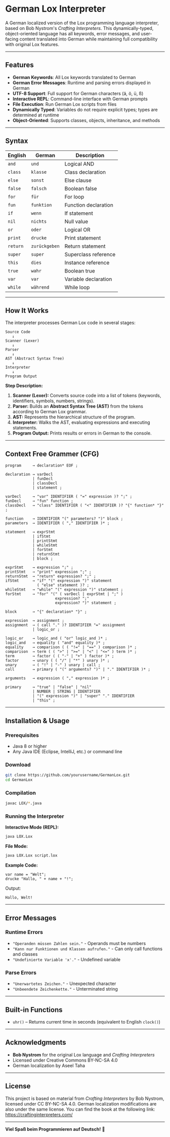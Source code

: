 # German Lox Interpreter

A German localized version of the Lox programming language interpreter, based on Bob Nystrom's *Crafting Interpreters*. This dynamically-typed, object-oriented language has all keywords, error messages, and user-facing content translated into German while maintaining full compatibility with original Lox features.

---

## Features

* **German Keywords**: All Lox keywords translated to German
* **German Error Messages**: Runtime and parsing errors displayed in German
* **UTF-8 Support**: Full support for German characters (ä, ö, ü, ß)
* **Interactive REPL**: Command-line interface with German prompts
* **File Execution**: Run German Lox scripts from files
* **Dynamically Typed**: Variables do not require explicit types; types are determined at runtime
* **Object-Oriented**: Supports classes, objects, inheritance, and methods

---

## Syntax

| English  | German        | Description          |
| -------- | ------------- | -------------------- |
| `and`    | `und`         | Logical AND          |
| `class`  | `klasse`      | Class declaration    |
| `else`   | `sonst`       | Else clause          |
| `false`  | `falsch`      | Boolean false        |
| `for`    | `für`         | For loop             |
| `fun`    | `funktion`    | Function declaration |
| `if`     | `wenn`        | If statement         |
| `nil`    | `nichts`      | Null value           |
| `or`     | `oder`        | Logical OR           |
| `print`  | `drucke`      | Print statement      |
| `return` | `zurückgeben` | Return statement     |
| `super`  | `super`       | Superclass reference |
| `this`   | `dies`        | Instance reference   |
| `true`   | `wahr`        | Boolean true         |
| `var`    | `var`         | Variable declaration |
| `while`  | `während`     | While loop           |

---

## How It Works

The interpreter processes German Lox code in several stages:

```
Source Code
   ↓
Scanner (Lexer)
   ↓
Parser
   ↓
AST (Abstract Syntax Tree)
   ↓
Interpreter
   ↓
Program Output
```

**Step Description:**

1. **Scanner (Lexer):** Converts source code into a list of tokens (keywords, identifiers, symbols, numbers, strings).
2. **Parser:** Builds an **Abstract Syntax Tree (AST)** from the tokens according to German Lox grammar.
3. **AST:** Represents the hierarchical structure of the program.
4. **Interpreter:** Walks the AST, evaluating expressions and executing statements.
5. **Program Output:** Prints results or errors in German to the console.

---

## Context Free Grammer (CFG)

```
program     → declaration* EOF ;

declaration → varDecl
            | funDecl
            | classDecl
            | statement ;

varDecl     → "var" IDENTIFIER ( "=" expression )? ";" ;
funDecl     → "fun" function ;
classDecl   → "class" IDENTIFIER ( "<" IDENTIFIER )? "{" function* "}" ;

function    → IDENTIFIER "(" parameters? ")" block ;
parameters  → IDENTIFIER ( "," IDENTIFIER )* ;

statement   → exprStmt
            | ifStmt
            | printStmt
            | whileStmt
            | forStmt
            | returnStmt
            | block ;

exprStmt    → expression ";" ;
printStmt   → "print" expression ";" ;
returnStmt  → "return" expression? ";" ;
ifStmt      → "if" "(" expression ")" statement
              ( "else" statement )? ;
whileStmt   → "while" "(" expression ")" statement ;
forStmt     → "for" "(" ( varDecl | exprStmt | ";" )
                      expression? ";"
                      expression? ")" statement ;

block       → "{" declaration* "}" ;

expression  → assignment ;
assignment  → ( call "." )? IDENTIFIER "=" assignment 
            | logic_or ;

logic_or    → logic_and ( "or" logic_and )* ;
logic_and   → equality ( "and" equality )* ;
equality    → comparison ( ( "!=" | "==" ) comparison )* ;
comparison  → term ( ( ">" | ">=" | "<" | "<=" ) term )* ;
term        → factor ( ( "-" | "+" ) factor )* ;
factor      → unary ( ( "/" | "*" ) unary )* ;
unary       → ( "!" | "-" ) unary | call ;
call        → primary ( "(" arguments? ")" | "." IDENTIFIER )* ;

arguments   → expression ( "," expression )* ;

primary     → "true" | "false" | "nil"
            | NUMBER | STRING | IDENTIFIER
            | "(" expression ")" | "super" "." IDENTIFIER
            | "this" ;
```

---

## Installation & Usage

### Prerequisites

* Java 8 or higher
* Any Java IDE (Eclipse, IntelliJ, etc.) or command line

### Download

```bash
git clone https://github.com/yourusername/GermanLox.git
cd GermanLox
```

### Compilation

```bash
javac LOX/*.java
```

### Running the Interpreter

**Interactive Mode (REPL):**

```bash
java LOX.Lox
```

**File Mode:**

```bash
java LOX.Lox script.lox
```

**Example Code:**

```lox
var name = "Welt";
drucke "Hallo, " + name + "!";
```

Output:

```
Hallo, Welt!
```

---

## Error Messages

### Runtime Errors

* `"Operanden müssen Zahlen sein."` - Operands must be numbers
* `"Kann nur Funktionen und Klassen aufrufen."` - Can only call functions and classes
* `"Undefinierte Variable 'x'."` - Undefined variable

### Parse Errors

* `"Unerwartetes Zeichen."` - Unexpected character
* `"Unbeendete Zeichenkette."` - Unterminated string

---

## Built-in Functions

* `uhr()` – Returns current time in seconds (equivalent to English `clock()`)

---

## Acknowledgments 

* **Bob Nystrom** for the original Lox language and *Crafting Interpreters*
* Licensed under Creative Commons BY-NC-SA 4.0
* German localization by Aseel Taha

---

## License

This project is based on material from *Crafting Interpreters* by Bob Nystrom, licensed under CC BY-NC-SA 4.0. German localization modifications are also under the same license.
You can find the book at the following link: https://craftinginterpreters.com/

---

**Viel Spaß beim Programmieren auf Deutsch!** 🎉

